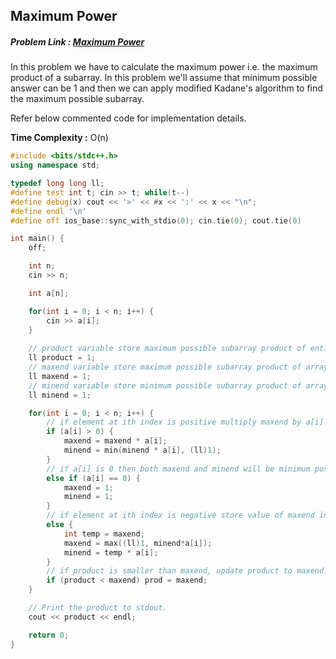 ## Maximum Power
##### Problem Link : [Maximum Power](https://hack.codingblocks.com/contests/c/141/1098)

In this problem we have to calculate the maximum power i.e. the maximum product of a subarray. In this problem we'll assume that minimum possible answer can be 1 and then we can apply modified Kadane's algorithm to find the maximum possible subarray. 

Refer below commented code for implementation details.

**Time Complexity :** O(n)

```C++
#include <bits/stdc++.h>
using namespace std;

typedef long long ll;
#define test int t; cin >> t; while(t--)
#define debug(x) cout << '>' << #x << ':' << x << "\n";
#define endl '\n'
#define off ios_base::sync_with_stdio(0); cin.tie(0); cout.tie(0)

int main() {
	off;

	int n;
	cin >> n;

	int a[n];

	for(int i = 0; i < n; i++) {	
		cin >> a[i];
	}
	
	// product variable store maximum possible subarray product of entire array.	
	ll product = 1;
	// maxend variable store maximum possible subarray product of array ending at i.
	ll maxend = 1;
	// minend variable store minimum possible subarray product of array ending at i.
	ll minend = 1;

	for(int i = 0; i < n; i++) {
		// if element at ith index is positive multiply maxend by a[i] and if minend is negative it will be multiplied by a[i] else it will be 1.
		if (a[i] > 0) {
			maxend = maxend * a[i];
			minend = min(minend * a[i], (ll)1);
		}
		// if a[i] is 0 then both maxend and minend will be minimum possible product i.e. 1
		else if (a[i] == 0) {
			maxend = 1;
			minend = 1;
		}
		// if element at ith index is negative store value of maxend in temp and now maxend will be maximum of 1 or minend*a[i] and minend will be temp * a[i].
		else {
			int temp = maxend;
			maxend = max((ll)1, minend*a[i]);
			minend = temp * a[i];
		}
		// if product is smaller than maxend, update product to maxend.
		if (product < maxend) prod = maxend;
	}

	// Print the product to stdout.
	cout << product << endl;

  	return 0;
}
```